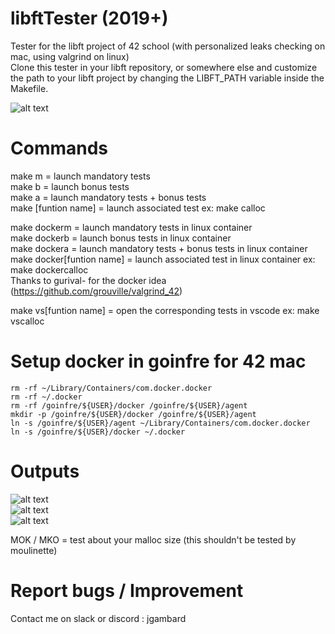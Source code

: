 # libftTester (2019+)
Tester for the libft project of 42 school (with personalized leaks checking on mac, using valgrind on linux)   
Clone this tester in your libft repository, or somewhere else and customize the path to your libft project by changing the LIBFT_PATH variable inside the Makefile.  

![alt text](https://i.imgur.com/EWmbpxx.png)  


# Commands
make m = launch mandatory tests  
make b = launch bonus tests  
make a = launch mandatory tests + bonus tests  
make [funtion name] = launch associated test ex: make calloc  
 
make dockerm = launch mandatory tests in linux container  
make dockerb = launch bonus tests in linux container  
make dockera = launch mandatory tests + bonus tests in linux container  
make docker[funtion name] = launch associated test in linux container ex: make dockercalloc  
Thanks to gurival- for the docker idea (https://github.com/grouville/valgrind_42)  

make vs[funtion name] = open the corresponding tests in vscode ex: make vscalloc  


# Setup docker in goinfre for 42 mac  
```
rm -rf ~/Library/Containers/com.docker.docker  
rm -rf ~/.docker  
rm -rf /goinfre/${USER}/docker /goinfre/${USER}/agent  
mkdir -p /goinfre/${USER}/docker /goinfre/${USER}/agent  
ln -s /goinfre/${USER}/agent ~/Library/Containers/com.docker.docker  
ln -s /goinfre/${USER}/docker ~/.docker 
```


# Outputs
![alt text](https://i.imgur.com/en8rJpS.png)  
![alt text](https://i.imgur.com/ZvzhIoZ.png)  
![alt text](https://i.imgur.com/KrlN2Pg.png)  

MOK / MKO = test about your malloc size (this shouldn't be tested by moulinette)  


# Report bugs / Improvement
Contact me on slack or discord : jgambard  
